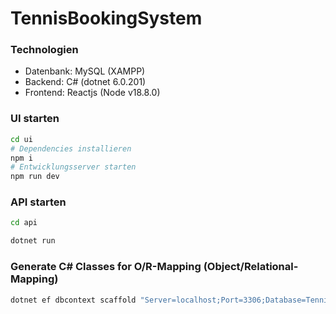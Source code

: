 # TennisBookingSystem

### Technologien
- Datenbank: MySQL (XAMPP)
- Backend: C# (dotnet 6.0.201)
- Frontend: Reactjs (Node v18.8.0)


### UI starten
```bash
cd ui
# Dependencies installieren
npm i
# Entwicklungsserver starten
npm run dev
```

### API starten
```bash
cd api

dotnet run
```

### Generate C# Classes for O/R-Mapping (Object/Relational-Mapping)
```bash
dotnet ef dbcontext scaffold "Server=localhost;Port=3306;Database=TennisCourtBooking;Uid=root;Pwd=;" Pomelo.EntityFrameworkCore.MySql -o Models
```